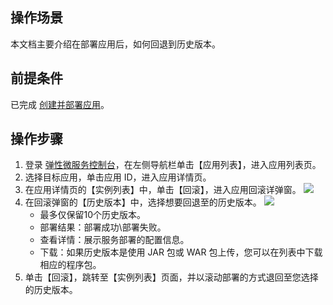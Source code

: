 ## 操作场景

本文档主要介绍在部署应用后，如何回退到历史版本。



## 前提条件

已完成 [创建并部署应用](https://cloud.tencent.com/document/product/1371/53294)。



## 操作步骤

1. 登录 [弹性微服务控制台](https://console.cloud.tencent.com/tem)，在左侧导航栏单击【应用列表】，进入应用列表页。
2. 选择目标应用，单击应用 ID，进入应用详情页。
3. 在应用详情页的【实例列表】中，单击【回滚】，进入应用回滚详弹窗。
   ![](https://main.qcloudimg.com/raw/e5f7be9f85882f2fd67b4d176cbd8b30.png)
4. 在回滚弹窗的【历史版本】中，选择想要回退至的历史版本。
   ![](https://main.qcloudimg.com/raw/a5bd22c20721db21c0a7170d4ceeb774.png)
   - 最多仅保留10个历史版本。
   - 部署结果：部署成功\部署失败。
   - 查看详情：展示服务部署的配置信息。
   - 下载：如果历史版本是使用 JAR 包或 WAR 包上传，您可以在列表中下载相应的程序包。
5. 单击【回滚】，跳转至【实例列表】页面，并以滚动部署的方式退回至您选择的历史版本。

